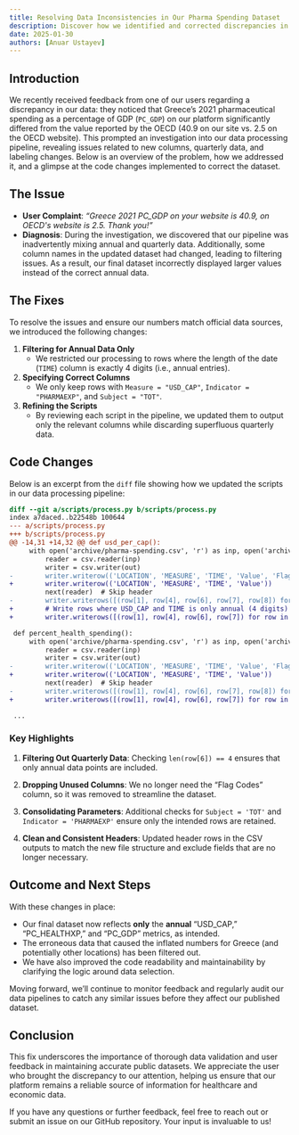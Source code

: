 ```yaml
---
title: Resolving Data Inconsistencies in Our Pharma Spending Dataset
description: Discover how we identified and corrected discrepancies in our pharma spending dataset—particularly with Greece's 2021 PC_GDP—by refining our data filtering processes and script logic.
date: 2025-01-30
authors: [Anuar Ustayev]
---
```


## Introduction

We recently received feedback from one of our users regarding a discrepancy in our data: they noticed that Greece’s 2021 pharmaceutical spending as a percentage of GDP (`PC_GDP`) on our platform significantly differed from the value reported by the OECD (40.9 on our site vs. 2.5 on the OECD website). This prompted an investigation into our data processing pipeline, revealing issues related to new columns, quarterly data, and labeling changes. Below is an overview of the problem, how we addressed it, and a glimpse at the code changes implemented to correct the dataset.

## The Issue

- **User Complaint**:
  *“Greece 2021 PC_GDP on your website is 40.9, on OECD's website is 2.5. Thank you!”*
- **Diagnosis**:
  During the investigation, we discovered that our pipeline was inadvertently mixing annual and quarterly data. Additionally, some column names in the updated dataset had changed, leading to filtering issues. As a result, our final dataset incorrectly displayed larger values instead of the correct annual data.

## The Fixes

To resolve the issues and ensure our numbers match official data sources, we introduced the following changes:

1. **Filtering for Annual Data Only**
   - We restricted our processing to rows where the length of the date (`TIME`) column is exactly 4 digits (i.e., annual entries).
2. **Specifying Correct Columns**
   - We only keep rows with `Measure = "USD_CAP"`, `Indicator = "PHARMAEXP"`, and `Subject = "TOT"`.
3. **Refining the Scripts**
   - By reviewing each script in the pipeline, we updated them to output only the relevant columns while discarding superfluous quarterly data.

## Code Changes

Below is an excerpt from the `diff` file showing how we updated the scripts in our data processing pipeline:

```diff
diff --git a/scripts/process.py b/scripts/process.py
index a7daced..b22548b 100644
--- a/scripts/process.py
+++ b/scripts/process.py
@@ -14,31 +14,32 @@ def usd_per_cap():
     with open('archive/pharma-spending.csv', 'r') as inp, open('archive/usd-cap.csv', 'w', newline='') as out:
         reader = csv.reader(inp)
         writer = csv.writer(out)
-        writer.writerow(('LOCATION', 'MEASURE', 'TIME', 'Value', 'Flag Codes'))
+        writer.writerow(('LOCATION', 'MEASURE', 'TIME', 'Value'))
         next(reader)  # Skip header
-        writer.writerows([(row[1], row[4], row[6], row[7], row[8]) for row in reader if row[4] == "USD_CAP"])
+        # Write rows where USD_CAP and TIME is only annual (4 digits)
+        writer.writerows([(row[1], row[4], row[6], row[7]) for row in reader if row[4] == "USD_CAP" and len(row[6]) == 4 and row[3] == 'TOT' and row[2] == 'PHARMAEXP'])

 def percent_health_spending():
     with open('archive/pharma-spending.csv', 'r') as inp, open('archive/perc-health-spend.csv', 'w', newline='') as out:
         reader = csv.reader(inp)
         writer = csv.writer(out)
-        writer.writerow(('LOCATION', 'MEASURE', 'TIME', 'Value', 'Flag Codes'))
+        writer.writerow(('LOCATION', 'MEASURE', 'TIME', 'Value'))
         next(reader)  # Skip header
-        writer.writerows([(row[1], row[4], row[6], row[7], row[8]) for row in reader if row[4] == "PC_HEALTHXP"])
+        writer.writerows([(row[1], row[4], row[6], row[7]) for row in reader if row[4] == "PC_HEALTHXP" and len(row[6]) == 4 and row[3] == 'TOT' and row[2] == 'PHARMAEXP'])

 ...
```

### Key Highlights

1. **Filtering Out Quarterly Data**:
   Checking `len(row[6]) == 4` ensures that only annual data points are included.

2. **Dropping Unused Columns**:
   We no longer need the “Flag Codes” column, so it was removed to streamline the dataset.

3. **Consolidating Parameters**:
   Additional checks for `Subject = 'TOT'` and `Indicator = 'PHARMAEXP'` ensure only the intended rows are retained.

4. **Clean and Consistent Headers**:
   Updated header rows in the CSV outputs to match the new file structure and exclude fields that are no longer necessary.

## Outcome and Next Steps

With these changes in place:

- Our final dataset now reflects **only** the **annual** “USD_CAP,” “PC_HEALTHXP,” and “PC_GDP” metrics, as intended.
- The erroneous data that caused the inflated numbers for Greece (and potentially other locations) has been filtered out.
- We have also improved the code readability and maintainability by clarifying the logic around data selection.

Moving forward, we’ll continue to monitor feedback and regularly audit our data pipelines to catch any similar issues before they affect our published dataset.

## Conclusion

This fix underscores the importance of thorough data validation and user feedback in maintaining accurate public datasets. We appreciate the user who brought the discrepancy to our attention, helping us ensure that our platform remains a reliable source of information for healthcare and economic data.

If you have any questions or further feedback, feel free to reach out or submit an issue on our GitHub repository. Your input is invaluable to us!

